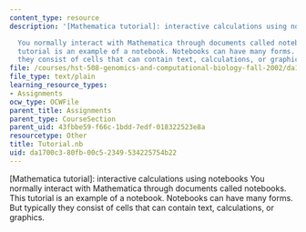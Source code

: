 ```yaml
---
content_type: resource
description: '[Mathematica tutorial]: interactive calculations using notebooks

  You normally interact with Mathematica through documents called notebooks. This
  tutorial is an example of a notebook. Notebooks can have many forms. But typically
  they consist of cells that can contain text, calculations, or graphics.'
file: /courses/hst-508-genomics-and-computational-biology-fall-2002/da1700c380fb00c52349534225754b22_Tutorial.nb
file_type: text/plain
learning_resource_types:
- Assignments
ocw_type: OCWFile
parent_title: Assignments
parent_type: CourseSection
parent_uid: 43fbbe59-f66c-1bdd-7edf-018322523e8a
resourcetype: Other
title: Tutorial.nb
uid: da1700c3-80fb-00c5-2349-534225754b22
---
```

[Mathematica tutorial]: interactive calculations using notebooks
You normally interact with Mathematica through documents called notebooks. This tutorial is an example of a notebook. Notebooks can have many forms. But typically they consist of cells that can contain text, calculations, or graphics.

